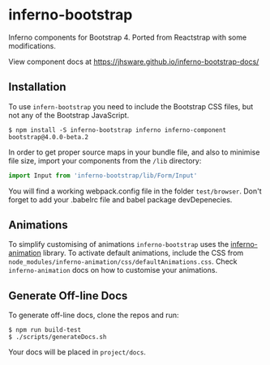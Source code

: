# inferno-bootstrap
Inferno components for Bootstrap 4. Ported from Reactstrap with some modifications.

View component docs at https://jhsware.github.io/inferno-bootstrap-docs/

## Installation ##
To use `infern-bootstrap` you need to include the Bootstrap CSS files, but not any of the Bootstrap JavaScript.

```
$ npm install -S inferno-bootstrap inferno inferno-component bootstrap@4.0.0-beta.2
```

In order to get proper source maps in your bundle file, and also to minimise file size, import your
components from the `/lib` directory:

```JavaScript
import Input from 'inferno-bootstrap/lib/Form/Input'
```

You will find a working webpack.config file in the folder `test/browser`. Don't forget to add your .babelrc
file and babel package devDepenecies.

## Animations ##
To simplify customising of animations `inferno-bootstrap` uses the [inferno-animation](https://github.com/jhsware/inferno-animation) library. To activate default animations, include the CSS from `node_modules/inferno-animation/css/defaultAnimations.css`. Check `inferno-animation` docs on how to customise your animations.

## Generate Off-line Docs ##
To generate off-line docs, clone the repos and run:

```
$ npm run build-test
$ ./scripts/generateDocs.sh
```

Your docs will be placed in `project/docs`.